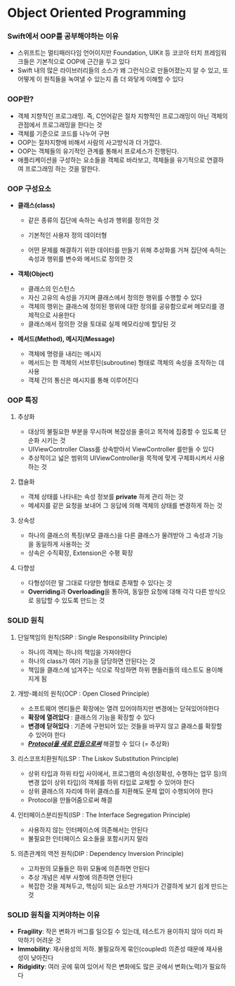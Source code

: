 # Object Oriented Programming



### Swift에서 OOP를 공부해야하는 이유

* 스위프트는 멀티패러다임 언어이지만 Foundation, UIKit 등 코코아 터치 프레임워크들은 기본적으로 OOP에 근간을 두고 있다
* Swift 내의 많은 라이브러리들의 소스가 왜 그런식으로 만들어졌는지 알 수 있고, 또 어떻게 이 원칙들을 녹여낼 수 있는지 좀 더 와닿게 이해할 수 있다



### OOP란?

* 객체 지향적인 프로그래밍. 즉, C언어같은 절차 지향적인 프로그래밍이 아닌 객체의 관점에서 프로그래밍을 한다는 것
* 객체를 기준으로 코드를 나누어 구현
* OOP는 절차지향에 비해서 사람의 사고방식과 더 가깝다.
* OOP는 객체들의 유기적인 관계를 통해서 프로세스가 진행된다.
* 애플리케이션을 구성하는 요소들을 객체로 바라보고, 객체들을 유기적으로 연결하여 프로그래밍 하는 것을 말한다.

### OOP 구성요소

* **클래스(class)**

  - 같은 종류의 집단에 속하는 속성과 행위를 정의한 것
  - 기본적인 사용자 정의 데이터형

  - 어떤 문제를 해결하기 위한 데이터를 만들기 위해 추상화를 거쳐 집단에 속하는 속성과 행위를 변수와 메서드로 정의한 것

* **객체(Object)**

  - 클래스의 인스턴스
  - 자신 고유의 속성을 가지며 클래스에서 정의한 행위를 수행할 수 있다
  - 객체의 행위는 클래스에 정의된 행위에 대한 정의를 공유함으로써 메모리를 경제적으로 사용한다
  - 클래스에서 정의한 것을 토대로 실제 메모리상에 할당된 것

* **메서드(Method), 메시지(Message)**

  * 객체에 명령을 내리는 메시지
  * 메서드는 한 객체의 서브루틴(subroutine) 형태로 객체의 속성을 조작하는 데 사용
  * 객체 간의 통신은 메시지를 통해 이루어진다



### OOP 특징

1. 추상화
   * 대상의 불필요한 부분을 무시하며 복잡성을 줄이고 목적에 집중할 수 있도록 단순화 시키는 것
   * UIViewController Class를 상속받아서 ViewController 를만들 수 있다
   * 추상적이고 넓은 범위의 UIViewController을 목적에 맞게 구체화시켜서 사용하는 것

2. 캡슐화
   * 객체 상태를 나타내는 속성 정보를 **private** 하게 관리 하는 것
   * 메세지를 같은 요청을 보내어 그 응답에 의해 객체의 상태를 변경하게 하는 것

3. 상속성
   * 하나의 클래스의 특징(부모 클래스)을 다른 클래스가 물려받아 그 속성과 기능을 동일하게 사용하는 것
   * 상속은 수직확장, Extension은 수평 확장

4. 다향성
   * 다형성이란 말 그대로 다양한 형태로 존재할 수 있다는 것
   * **Overriding**과 **Overloading**을 통하여, 동일한 요청에 대해 각각 다른 방식으로 응답할 수 있도록 만드는 것



### SOLID 원칙

1. 단일책임의 원칙(SRP : Single Responsibility Principle)
   * 하나의 객체는 하나의 책임을 가져야한다
   * 하나의 class가 여러 기능을 담당하면 안된다는 것
   * 책임을 클래스에 넘겨주는 식으로 작성하면 하위 핸들러들의 테스트도 용이해지게 됨

2. 개방-폐쇠의 원칙(OCP : Open Closed Principle)
   * 소프트웨어 엔티들은 확장에는 열려 있어야하지만 변경에는 닫혀있어야한다
   * **확장에 열려있다** :  클래스의 기능을 확장할 수 있다
   *  **변경에 닫혀있다** : 기존에 구현되어 있는 것들을 바꾸지 않고 클래스를 확장할 수 있어야 한다
   * ***<u>Protocol을 새로 만듬으로써</u>*** 해결할 수 있다 (= 추상화) 
3. 리스코프치환원칙(LSP : The Liskov Substitution Principle)
   * 상위 타입과 하위 타입 사이에서, 프로그램의 속성(정확성, 수행하는 업무 등)의 변경 없이 상위 타입)의 객체를 하위 타입로 교체할 수 있어야 한다
   * 상위 클래스의 자리에 하위 클래스를 치환해도 문제 없이 수행되어야 한다
   * Protocol을 만들어줌으로써 해결
4. 인터페이스분리원칙(ISP : The Interface Segregation Principle)
   * 사용하지 않는 인터페이스에 의존해서는 안된다
   * 불필요한 인터페이스 요소들을 포함시키지 말라
5. 의존관계의 역전 원칙(DIP : Dependency Inversion Principle)
   * 고차원의 모듈들은 하위 모듈에 의존하면 안된다
   * 추상 개념은 세부 사항에 의존하면 안된다
   * 복잡한 것을 제쳐두고, 핵심이 되는 요소만 가져다가 간결하게 보기 쉽게 만드는 것

### SOLID 원칙을 지켜야하는 이유

* **Fragility**: 작은 변화가 버그를 일으킬 수 있는데, 테스트가 용이하지 않아 미리 파악하기 어려운 것
* **Immobility**: 재사용성의 저하. 불필요하게 묶인(coupled) 의존성 때문에 재사용성이 낮아진다
* **Ridgidity**: 여러 곳에 묶여 있어서 작은 변화에도 많은 곳에서 변화(노력)가 필요하다





